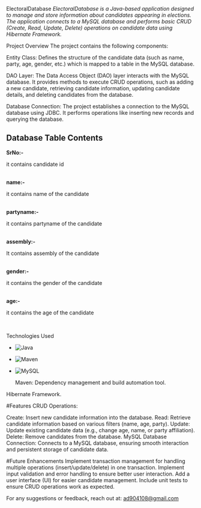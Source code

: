 ElectoralDatabase
*ElectoralDatabase is a Java-based application designed to manage and store information about candidates appearing in elections. The application connects to a MySQL database and performs basic CRUD (Create, Read, Update, Delete) operations on candidate data using Hibernate Framework.*

Project Overview
The project contains the following components:

Entity Class: Defines the structure of the candidate data (such as name, party, age, gender, etc.) which is mapped to a table in the MySQL database.

DAO Layer: The Data Access Object (DAO) layer interacts with the MySQL database. It provides methods to execute CRUD operations, such as adding a new candidate, retrieving candidate information, updating candidate details, and deleting candidates from the database.

Database Connection: The project establishes a connection to the MySQL database using JDBC. It performs operations like inserting new records and querying the database.

## Database Table Contents
<b>SrNo:-</b> <p>it contains candidate id</p><br>
<b>name:-</b><p> it contains name of the candidate</p><br>
<b>partyname:-</b><p> it contains partyname of the candidate</p><br>
<b>assembly:- </b><p>It contains assembly of the candidate</p><br>
<b>gender:-</b><p> it contains the gender of the candidate </p><br>
<b>age:-</b><p> it contains the age of the candidate </p><br>

Technologies Used
- ![Java](https://img.shields.io/badge/Java-ED8B00?style=for-the-badge&logo=java&logoColor=white)
- ![Maven](https://img.shields.io/badge/Maven-C71A36?style=for-the-badge&logo=apache-maven&logoColor=white)
- ![MySQL](https://img.shields.io/badge/MySQL-00758F?style=for-the-badge&logo=mysql&logoColor=white)

  Maven: Dependency management and build automation tool.
  
Hibernate Framework.


#Features
CRUD Operations:

Create: Insert new candidate information into the database.
Read: Retrieve candidate information based on various filters (name, age, party).
Update: Update existing candidate data (e.g., change age, name, or party affiliation).
Delete: Remove candidates from the database.
MySQL Database Connection: Connects to a MySQL database, ensuring smooth interaction and persistent storage of candidate data.



#Future Enhancements
Implement transaction management for handling multiple operations (insert/update/delete) in one transaction.
Implement input validation and error handling to ensure better user interaction.
Add a user interface (UI) for easier candidate management.
Include unit tests to ensure CRUD operations work as expected.

For any suggestions or feedback, reach out at: ad904108@gmail.com
